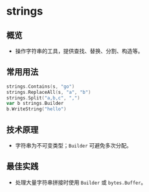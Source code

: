 # strings

## 概览
- 操作字符串的工具，提供查找、替换、分割、构造等。

## 常用用法
```go
strings.Contains(s, "go")
strings.ReplaceAll(s, "a", "b")
strings.Split("a,b,c", ",")
var b strings.Builder
b.WriteString("hello")
```

## 技术原理
- 字符串为不可变类型；`Builder` 可避免多次分配。

## 最佳实践
- 处理大量字符串拼接时使用 `Builder` 或 `bytes.Buffer`。